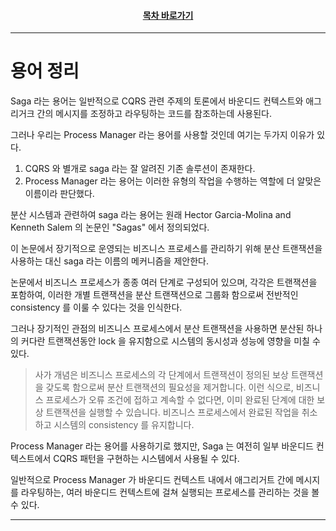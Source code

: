 <div align="center">

#### [목차 바로가기](https://github.com/dhslrl321/cqrs-journey-guide-korean/blob/master/Table%20of%20Contents.md)

</div>

---

# 용어 정리

Saga 라는 용어는 일반적으로 CQRS 관련 주제의 토론에서 바운디드 컨텍스트와 애그리거크 간의 메시지를 조정하고 라우팅하는 코드를 참조하는데 사용된다.

그러나 우리는 Process Manager 라는 용어를 사용할 것인데 여기는 두가지 이유가 있다.

1. CQRS 와 별개로 saga 라는 잘 알려진 기존 솔루션이 존재한다.
2. Process Manager 라는 용어는 이러한 유형의 작업을 수행하는 역할에 더 알맞은 이름이라 판단했다.

분산 시스템과 관련하여 saga 라는 용어는 원래 Hector Garcia-Molina and Kenneth Salem 의 논문인 "Sagas" 에서 정의되었다.

이 논문에서 장기적으로 운영되는 비즈니스 프로세스를 관리하기 위해 분산 트랜잭션을 사용하는 대신 saga 라는 이름의 메커니즘을 제안한다.

논문에서 비즈니스 프로세스가 종종 여러 단계로 구성되어 있으며, 각각은 트랜잭션을 포함하여, 이러한 개별 트랜잭션을 분산 트랜잭션으로 그룹화 함으로써 전반적인 consistency 를 이룰 수 있다는 것을 인식한다.

그러나 장기적인 관점의 비즈니스 프로세스에서 분산 트랜잭션을 사용하면 분산된 하나의 커다란 트랜잭션동안 lock 을 유지함으로 시스템의 동시성과 성능에 영향을 미칠 수 있다.

> 사가 개념은 비즈니스 프로세스의 각 단계에서 트랜잭션이 정의된 보상 트랜잭션을 갖도록 함으로써 분산 트랜잭션의 필요성을 제거합니다. 이런 식으로, 비즈니스 프로세스가 오류 조건에 접하고 계속할 수 없다면, 이미 완료된 단계에 대한 보상 트랜잭션을 실행할 수 있습니다. 비즈니스 프로세스에서 완료된 작업을 취소하고 시스템의 consistency 를 유지합니다.

Process Manager 라는 용어를 사용하기로 했지만, Saga 는 여전히 일부 바운디드 컨텍스트에서 CQRS 패턴을 구현하는 시스템에서 사용될 수 있다.

일반적으로 Process Manager 가 바운디드 컨텍스트 내에서 애그리거트 간에 메시지를 라우팅하는, 여러 바운디드 컨텍스트에 걸쳐 실행되는 프로세스를 관리하는 것을 볼 수 있다.

---
